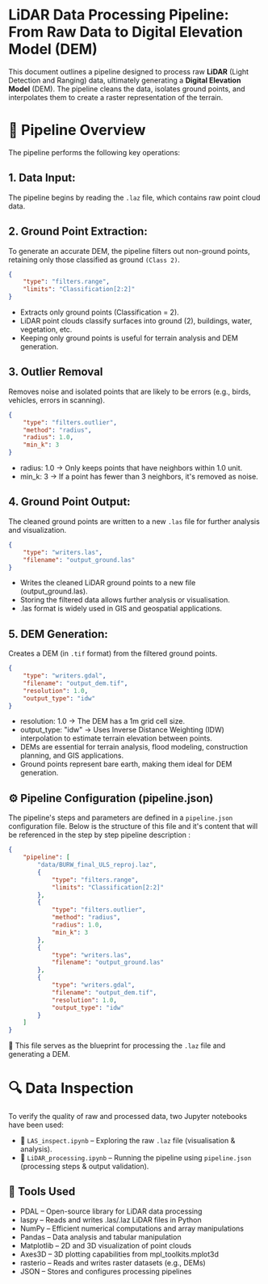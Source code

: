 # LiDAR Data Processing Pipeline: From Raw Data to Digital Elevation Model (DEM)

This document outlines a pipeline designed to process raw **LiDAR** (Light Detection and Ranging) data, ultimately generating a **Digital Elevation Model** (DEM). The pipeline cleans the data, isolates ground points, and interpolates them to create a raster representation of the terrain.

# 🎯 Pipeline Overview

The pipeline performs the following key operations:

## 1. **Data Input:**

The pipeline begins by reading the `.laz` file, which contains raw point cloud data.

## 2. **Ground Point Extraction:**

To generate an accurate DEM, the pipeline filters out non-ground points, retaining only those classified as ground `(Class 2)`.

```json
{
	"type": "filters.range",
	"limits": "Classification[2:2]"
}
```

- Extracts only ground points (Classification = 2).
- LiDAR point clouds classify surfaces into ground (2), buildings, water, vegetation, etc.
- Keeping only ground points is useful for terrain analysis and DEM generation.

## 3. **Outlier Removal**

Removes noise and isolated points that are likely to be errors (e.g., birds, vehicles, errors in scanning).

```json
{
    "type": "filters.outlier",
    "method": "radius",
    "radius": 1.0,
    "min_k": 3
}
```

- radius: 1.0 → Only keeps points that have neighbors within 1.0 unit.
- min_k: 3 → If a point has fewer than 3 neighbors, it's removed as noise.

## 4. **Ground Point Output:**

The cleaned ground points are written to a new `.las` file for further analysis and visualization.

```json
{
    "type": "writers.las",
    "filename": "output_ground.las"
}
```

- Writes the cleaned LiDAR ground points to a new file (output_ground.las).
- Storing the filtered data allows further analysis or visualisation.
- .las format is widely used in GIS and geospatial applications.

## 5. **DEM Generation:**

Creates a DEM (in `.tif` format) from the filtered ground points.

```json
{
    "type": "writers.gdal",
    "filename": "output_dem.tif",
    "resolution": 1.0,
    "output_type": "idw"
}
```

- resolution: 1.0 → The DEM has a 1m grid cell size.
- output_type: "idw" → Uses Inverse Distance Weighting (IDW) interpolation to estimate terrain elevation between points.
- DEMs are essential for terrain analysis, flood modeling, construction planning, and GIS applications.
- Ground points represent bare earth, making them ideal for DEM generation.

## ⚙️ Pipeline Configuration (pipeline.json)

The pipeline's steps and parameters are defined in a `pipeline.json` configuration file. Below is the structure of this file and it's content that will be referenced in the step by step pipeline description :

```json
{
	"pipeline": [
		"data/BURW_final_ULS_reproj.laz",
		{
			"type": "filters.range",
			"limits": "Classification[2:2]"
		},
		{
			"type": "filters.outlier",
			"method": "radius",
			"radius": 1.0,
			"min_k": 3
		},
		{
			"type": "writers.las",
			"filename": "output_ground.las"
		},
		{
			"type": "writers.gdal",
			"filename": "output_dem.tif",
			"resolution": 1.0,
			"output_type": "idw"
		}
	]
}
```

📂 This file serves as the blueprint for processing the `.laz` file and generating a DEM.

# 🔍 Data Inspection

To verify the quality of raw and processed data, two Jupyter notebooks have been used:

- 📌 `LAS_inspect.ipynb` – Exploring the raw `.laz` file (visualisation & analysis).
- 📌 `LiDAR_processing.ipynb` – Running the pipeline using `pipeline.json` (processing steps & output validation).

## 📌 Tools Used

- PDAL – Open-source library for LiDAR data processing
- laspy – Reads and writes .las/.laz LiDAR files in Python
- NumPy – Efficient numerical computations and array manipulations
- Pandas – Data analysis and tabular manipulation
- Matplotlib – 2D and 3D visualization of point clouds
- Axes3D – 3D plotting capabilities from mpl_toolkits.mplot3d
- rasterio – Reads and writes raster datasets (e.g., DEMs)
- JSON – Stores and configures processing pipelines
